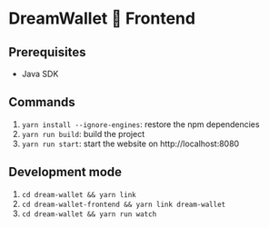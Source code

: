# DreamWallet 🌙 Frontend

## Prerequisites
* Java SDK

## Commands

1. `yarn install --ignore-engines`: restore the npm dependencies
2. `yarn run build`: build the project
3. `yarn run start`: start the website on http://localhost:8080

## Development mode

1. `cd dream-wallet && yarn link`
2. `cd dream-wallet-frontend && yarn link dream-wallet`
3. `cd dream-wallet && yarn run watch`
